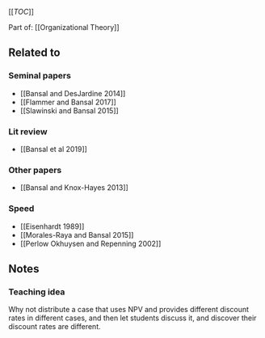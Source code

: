 [[_TOC_]]

Part of: [[Organizational Theory]]

## Related to

### Seminal papers
* [[Bansal and DesJardine 2014]]
* [[Flammer and Bansal 2017]]
* [[Slawinski and Bansal 2015]]

### Lit review
* [[Bansal et al 2019]]

### Other papers
* [[Bansal and Knox-Hayes 2013]]

### Speed
* [[Eisenhardt 1989]]
* [[Morales-Raya and Bansal 2015]]
* [[Perlow Okhuysen and Repenning 2002]]

## Notes

### Teaching idea
Why not distribute a case that uses NPV and provides different discount rates in different cases, and then let students discuss it, and discover their discount rates are different.